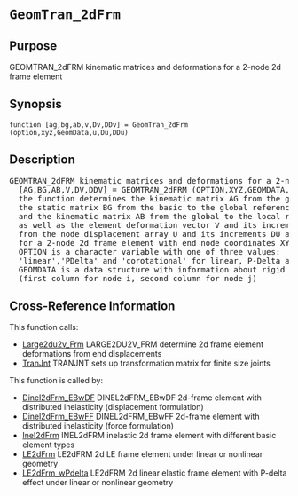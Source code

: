 
<!-- <a name="_top"></a>
<div><a href="../../_index.md">Home</a> &gt;  <a href="#">latest</a> &gt; <a href="_index.md">Element_Library</a> &gt; GeomTran_2dFrm.m</div> -->

<!--<table width="100%"><tr><td align="left"><a href="../../_index.md"><img alt="<" border="0" src="../../left.png">&nbsp;Master index</a></td>
<td align="right"><a href="_index.md">Index for latest\Element_Library&nbsp;<img alt=">" border="0" src="../../right.png"></a></td></tr></table>-->
# `GeomTran_2dFrm`
<!-- <h1>GeomTran_2dFrm
</h1> -->

## <a name="_name"></a>Purpose

<!-- <h2 id="purpose"><a name="_name"></a>Purpose</h2> -->

GEOMTRAN_2dFRM kinematic matrices and deformations for a 2-node 2d frame element

<!-- <div class="box"><strong>GEOMTRAN_2dFRM kinematic matrices and deformations for a 2-node 2d frame element</strong></div> -->

## <a name="_synopsis"></a>Synopsis

`function [ag,bg,ab,v,Dv,DDv] = GeomTran_2dFrm (option,xyz,GeomData,u,Du,DDu)` 
## <a name="_description"></a>Description

<pre class="comment">GEOMTRAN_2dFRM kinematic matrices and deformations for a 2-node 2d frame element
  [AG,BG,AB,V,DV,DDV] = GEOMTRAN_2dFRM (OPTION,XYZ,GEOMDATA,U,DU,DDU)
  the function determines the kinematic matrix AG from the global to the basic reference system,
  the static matrix BG from the basic to the global reference system, 
  and the kinematic matrix AB from the global to the local reference system
  as well as the element deformation vector V and its increments DV and DDV
  from the node displacement array U and its increments DU and DDU
  for a 2-node 2d frame element with end node coordinates XYZ;
  OPTION is a character variable with one of three values:
  'linear','PDelta' and 'corotational' for linear, P-Delta and corotational geometry, resp.
  GEOMDATA is a data structure with information about rigid joint offsets in field JNTOFF,
  (first column for node i, second column for node j)</pre>
<!-- <div class="fragment"><pre class="comment">GEOMTRAN_2dFRM kinematic matrices and deformations for a 2-node 2d frame element
  [AG,BG,AB,V,DV,DDV] = GEOMTRAN_2dFRM (OPTION,XYZ,GEOMDATA,U,DU,DDU)
  the function determines the kinematic matrix AG from the global to the basic reference system,
  the static matrix BG from the basic to the global reference system, 
  and the kinematic matrix AB from the global to the local reference system
  as well as the element deformation vector V and its increments DV and DDV
  from the node displacement array U and its increments DU and DDU
  for a 2-node 2d frame element with end node coordinates XYZ;
  OPTION is a character variable with one of three values:
  'linear','PDelta' and 'corotational' for linear, P-Delta and corotational geometry, resp.
  GEOMDATA is a data structure with information about rigid joint offsets in field JNTOFF,
  (first column for node i, second column for node j)</pre></div> -->

<!-- crossreference -->
## <a name="_cross"></a>Cross-Reference Information

This function calls:
<ul style="list-style-image:url(../../matlabicon.gif)">
<li><a href="Large2du2v_Frm" class="code" title="function v = Large2du2v_Frm (xyz,u)">Large2du2v_Frm</a>	LARGE2DU2V_FRM determine 2d frame element deformations from end displacements</li><li><a href="TranJnt" class="code" title="function aj = TranJnt (JntOff)">TranJnt</a>	TRANJNT sets up transformation matrix for finite size joints</li></ul>
This function is called by:
<ul style="list-style-image:url(../../matlabicon.gif)">
<li><a href="Dinel2dFrm_EBwDF.md" class="code" title="function ElemResp = Dinel2dFrm_EBwDF (action,el_no,xyz,ElemData,ElemState)">Dinel2dFrm_EBwDF</a>	DINEL2dFRM_EBwDF 2d-frame element with distributed inelasticity (displacement formulation)</li><li><a href="Dinel2dFrm_EBwFF.md" class="code" title="function ElemResp = Dinel2dFrm_EBwFF (action,el_no,xyz,ElemData,ElemState)">Dinel2dFrm_EBwFF</a>	DINEL2dFRM_EBwFF 2d-frame element with distributed inelasticity (force formulation)</li><li><a href="Inel2dFrm.md" class="code" title="function ElemResp = Inel2dFrm (action,el_no,xyz,ElemData,ElemState)">Inel2dFrm</a>	INEL2dFRM inelastic 2d frame element with different basic element types</li><li><a href="LE2dFrm.md" class="code" title="function ElemResp = LE2dFrm (action,el_no,xyz,ElemData,ElemState)">LE2dFrm</a>	LE2dFRM 2d LE frame element under linear or nonlinear geometry</li><li><a href="LE2dFrm_wPdelta.md" class="code" title="function ElemResp = LE2dFrm_wPdelta (action,el_no,xyz,ElemData,ElemState)">LE2dFrm_wPdelta</a>	LE2dFRM 2d linear elastic frame element with P-delta effect under linear or nonlinear geometry</li></ul>
<!-- crossreference -->




<!-- <hr><address>Generated on Thu 28-Jan-2021 18:22:44 by <strong><a href="http://www.artefact.tk/software/matlab/m2html/" title="Matlab Documentation in HTML">m2html</a></strong> &copy; 2005</address> -->